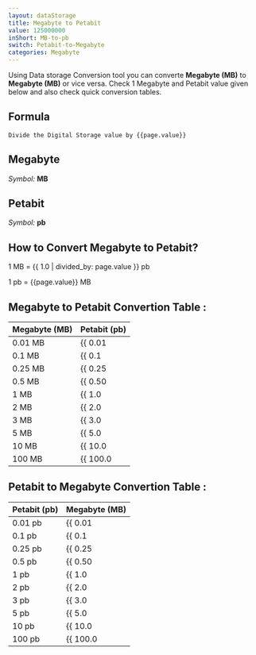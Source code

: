 ```yaml
---
layout: dataStorage
title: Megabyte to Petabit
value: 125000000
inShort: MB-to-pb
switch: Petabit-to-Megabyte
categories: Megabyte
---
```


Using Data storage Conversion tool you can converte **Megabyte (MB)** to **Megabyte (MB)** or vice versa. Check 1 Megabyte and Petabit value given below and also check quick conversion tables.

## Formula
`Divide the Digital Storage value by {{page.value}}`

## Megabyte
*Symbol:* **MB**

## Petabit
*Symbol:* **pb**

## How to Convert Megabyte to Petabit?

1 MB = {{ 1.0 | divided_by: page.value }} pb

1 pb = {{page.value}} MB


## Megabyte to Petabit Convertion Table :

| Megabyte (MB) | Petabit (pb) |
| ---- | ---- |
| 0.01 MB | {{ 0.01 | divided_by: page.value }} pb |
| 0.1 MB | {{ 0.1 | divided_by: page.value }} pb |
| 0.25 MB | {{ 0.25 | divided_by: page.value }} pb |
| 0.5 MB | {{ 0.50 | divided_by: page.value }} pb |
| 1 MB | {{ 1.0 | divided_by: page.value }} pb |
| 2 MB | {{ 2.0 | divided_by: page.value }} pb |
| 3 MB | {{ 3.0 | divided_by: page.value }} pb |
| 5 MB | {{ 5.0 | divided_by: page.value }} pb |
| 10 MB | {{ 10.0 | divided_by: page.value }} pb |
| 100 MB | {{ 100.0 | divided_by: page.value }} pb |

## Petabit to Megabyte Convertion Table :

| Petabit (pb) | Megabyte (MB) |
| ---- | ---- |
| 0.01 pb | {{ 0.01 | times: page.value }} MB |
| 0.1 pb | {{ 0.1 | times: page.value }} MB |
| 0.25 pb | {{ 0.25 | times: page.value }} MB |
| 0.5 pb | {{ 0.50 | times: page.value }} MB |
| 1 pb | {{ 1.0 | times: page.value }} MB |
| 2 pb | {{ 2.0 | times: page.value }} MB |
| 3 pb | {{ 3.0 | times: page.value }} MB |
| 5 pb | {{ 5.0 | times: page.value }} MB |
| 10 pb | {{ 10.0 | times: page.value }} MB |
| 100 pb | {{ 100.0 | times: page.value }} MB |


<script>
document.getElementById('selectInput')[8].selected = true
document.getElementById('selectOutput')[18].selected = true
</script>
